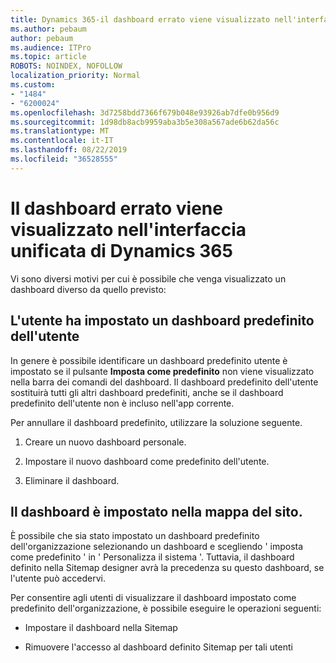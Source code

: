 ```yaml
---
title: Dynamics 365-il dashboard errato viene visualizzato nell'interfaccia unificata di Dynamics 365
ms.author: pebaum
author: pebaum
ms.audience: ITPro
ms.topic: article
ROBOTS: NOINDEX, NOFOLLOW
localization_priority: Normal
ms.custom:
- "1484"
- "6200024"
ms.openlocfilehash: 3d7258bdd7366f679b048e93926ab7dfe0b956d9
ms.sourcegitcommit: 1d98db8acb9959aba3b5e308a567ade6b62da56c
ms.translationtype: MT
ms.contentlocale: it-IT
ms.lasthandoff: 08/22/2019
ms.locfileid: "36528555"
---
```

# <a name="wrong-dashboard-shows-in-dynamics-365-unified-interface"></a>Il dashboard errato viene visualizzato nell'interfaccia unificata di Dynamics 365

Vi sono diversi motivi per cui è possibile che venga visualizzato un dashboard diverso da quello previsto:

## <a name="the-user-has-set-a-user-default-dashboard"></a>L'utente ha impostato un dashboard predefinito dell'utente 

In genere è possibile identificare un dashboard predefinito utente è impostato se il pulsante **Imposta come predefinito** non viene visualizzato nella barra dei comandi del dashboard. Il dashboard predefinito dell'utente sostituirà tutti gli altri dashboard predefiniti, anche se il dashboard predefinito dell'utente non è incluso nell'app corrente.

Per annullare il dashboard predefinito, utilizzare la soluzione seguente.

1. Creare un nuovo dashboard personale.

2. Impostare il nuovo dashboard come predefinito dell'utente.

3. Eliminare il dashboard.

## <a name="the-dashboard-is-set-in-the-sitemap"></a>Il dashboard è impostato nella mappa del sito.

È possibile che sia stato impostato un dashboard predefinito dell'organizzazione selezionando un dashboard e scegliendo ' imposta come predefinito ' in ' Personalizza il sistema '. Tuttavia, il dashboard definito nella Sitemap designer avrà la precedenza su questo dashboard, se l'utente può accedervi.

Per consentire agli utenti di visualizzare il dashboard impostato come predefinito dell'organizzazione, è possibile eseguire le operazioni seguenti:

* Impostare il dashboard nella Sitemap

* Rimuovere l'accesso al dashboard definito Sitemap per tali utenti
